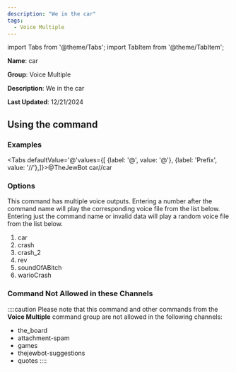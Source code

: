 ```yaml
---
description: "We in the car"
tags:
  - Voice Multiple
---
```

import Tabs from '@theme/Tabs';
import TabItem from '@theme/TabItem';

**Name**: car

**Group**: Voice Multiple

**Description**: We in the car

**Last Updated**: 12/21/2024

## Using the command

### Examples
<Tabs defaultValue='@'values={[ {label: '@', value: '@'}, {label: 'Prefix', value: '//'},]}><TabItem value='@'>@TheJewBot car</TabItem><TabItem value='//'>//car</TabItem></Tabs>

### Options

This command has multiple voice outputs. Entering a number after the command name will play the corresponding voice file from the list below. Entering just the command name or invalid data will play a random voice file from the list below.

 1. car
 1. crash
 1. crash_2
 1. rev
 1. soundOfABitch
 1. warioCrash

### Command Not Allowed in these Channels
::::caution Please note that this command and other commands from the **Voice Multiple** command group are not allowed in the following channels:
- the_board
- attachment-spam
- games
- thejewbot-suggestions
- quotes
::::